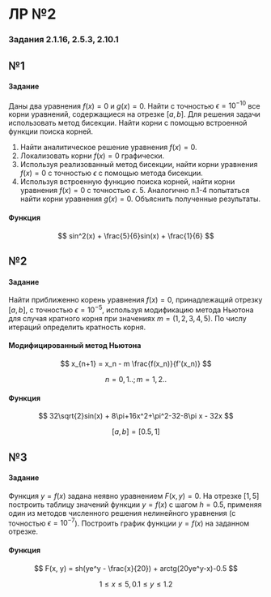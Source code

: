 # ЛР №2

### Задания 2.1.16, 2.5.3, 2.10.1

## №1
#### Задание

Даны два уравнения $f(x)=0$ и $g(x)=0$. Найти с точностью $\epsilon = 10^{-10}$ все корни уравнений, содержащиеся на отрезке $[a, b]$. Для решения задачи использовать метод бисекции. Найти корни с помощью встроенной функции поиска корней.
1. Найти аналитическое решение уравнения $f(x)=0$.
2. Локализовать корни $f(x)=0$ графически.
3. Используя реализованный метод бисекции, найти корни уравнения $f(x)=0$ с точностью $\epsilon$ с помощью метода бисекции.
4. Используя встроенную функцию поиска корней, найти корни уравнения $f(x)=0$ с точностью $\epsilon$. 5. Аналогично п.1-4 попытаться найти корни уравнения $g(x)=0$. Объяснить полученные результаты.

#### Функция
$$ sin^2(x) + \frac{5}{6}sin(x) + \frac{1}{6} $$

## №2
#### Задание
Найти приближенно корень уравнения $f(x)=0$, принадлежащий отрезку $[a, b]$, с точностью
$\epsilon=10^{-5}$, используя модификацию метода Ньютона для случая кратного корня при значениях $m=(1, 2, 3, 4, 5)$. По числу итераций определить кратность корня.

#### Модифицированный метод Ньютона
$$ x_{n+1} = x_n - m \frac{f(x_n)}{f'(x_n)} $$

$$ n = 0,1..; m = 1,2.. $$

#### Функция
$$ 32\sqrt{2}sin(x) + 8\pi+16x^2+\pi^2-32-8\pi x - 32x $$

$$ [a, b] = [0.5, 1]$$

## №3
#### Задание
Функция $y=f(x)$ задана неявно уравнением $F(x, y) = 0$. На отрезке $[1, 5]$ построить таблицу значений функции $y=f(x)$ с шагом $h=0.5$, применяя один из методов численного решения нелинейного уравнения (с точностью $\epsilon = 10^{-7}$). Построить график функции $y=f(x)$ на заданном отрезке.

#### Функция
$$ F(x, y) = sh(ye^y - \frac{x}{20}) + arctg(20ye^y-x)-0.5 $$

$$ 1 \leq x \leq 5, 0.1 \leq y \leq 1.2 $$
